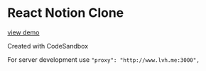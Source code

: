 # React Notion Clone

[view demo](https://notionclone.netlify.app/)

Created with CodeSandbox

For server development use `"proxy": "http://www.lvh.me:3000",`
